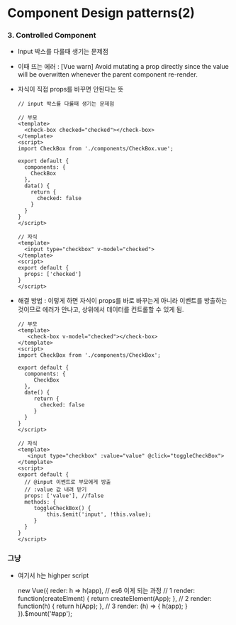# Component Design patterns(2)

### 3. Controlled Component 
- Input 박스를 다룰때 생기는 문제점
- 이때 뜨는 에러 : [Vue warn] Avoid mutating a prop directly since the value will be overwitten whenever the parent component re-render.
- 자식이 직접 props를 바꾸면 안된다는 뜻

      // input 박스를 다룰때 생기는 문제점

      // 부모
      <template>
        <check-box checked="checked"></check-box>
      </template>
      <script>
      import CheckBox from './components/CheckBox.vue';
      
      export default {
        components: {
          CheckBox
        },
        data() {
          return {
            checked: false
          }
        }
      }
      </script>
      
      // 자식
      <template>
        <input type="checkbox" v-model="checked">
      </template>
      <script>
      export default {
        props: ['checked']
      }
      </script>
      
      
- 해결 방법 : 이렇게 하면 자식이 props를 바로 바꾸는게 아니라 이벤트를 방출하는 것이므로 에러가 안나고, 상위에서 데이터를 컨트롤할 수 있게 됨.

      // 부모
      <template>
         <check-box v-model="checked"></check-box>
      </template>
      <script>
      import CheckBox from './components/CheckBox';
      
      export default {
        components: {
           CheckBox
        },
        date() {
           return {
             checked: false
           }
        }
      }  
      </script>
      
      // 자식
      <template>
         <input type="checkbox" :value="value" @click="toggleCheckBox">
      </template>
      <script>
      export default {
        // @input 이벤트로 부모에게 방출
        // :value 값 내려 받기
        props: ['value'], //false
        methods: {
           toggleCheckBox() {
               this.$emit('input', !this.value);
           }
        }
      }
      </script>
      
 
 ### 그냥
 - 여기서 h는 highper script
 
      new Vue({
            reder: h => h(app), // es6 이게 되는 과정
            // 1
            render: function(createElment) {
                  return createElement(App);
            },
            // 2
            render: function(h) {
                  return h(App);
            },
            // 3
            render: (h) => {
                              h(app);
                           }
      }).$mount('#app');

      
